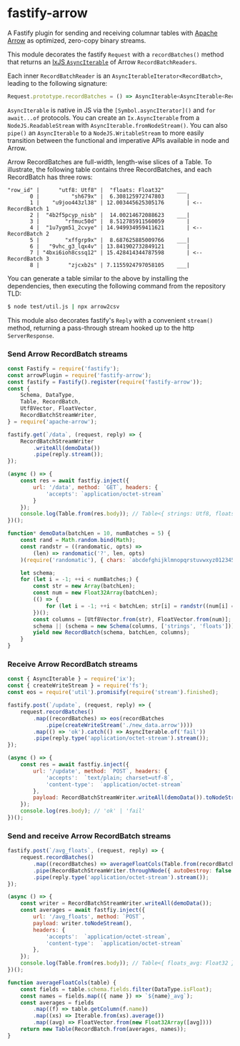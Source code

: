 # fastify-arrow
A Fastify plugin for sending and receiving columnar tables with [Apache Arrow](https://github.com/apache/arrow) as optimized, zero-copy binary streams.

This module decorates the fastify `Request` with a `recordBatches()` method that returns an [IxJS `AsyncIterable`](https://github.com/ReactiveX/IxJS#asynciterable) of Arrow `RecordBatchReaders`.

Each inner `RecordBatchReader` is an `AsyncIterableIterator<RecordBatch>`, leading to the following signature:
```ts
Request.prototype.recordBatches = () => AsyncIterable<AsyncIterable<RecordBatch>>;
```

`AsyncIterable` is native in JS via the `[Symbol.asyncIterator]()` and `for await...of` protocols. You can create an `Ix.AsyncIterable` from a `NodeJS.ReadableStream` with `AsyncIterable.fromNodeStream()`. You can also `pipe()` an `AsyncIterable` to a `NodeJS.WritableStream` to more easily transition between the functional and imperative APIs available in node and Arrow.

Arrow RecordBatches are full-width, length-wise slices of a Table. To illustrate, the following table contains three RecordBatches, and each RecordBatch has three rows:
```
"row_id" |      "utf8: Utf8" |  "floats: Float32"    ___
       0 |          "sh679x" |  6.308125972747803       |
       1 |    "u9joo443zl38" | 12.003445625305176       | <-- RecordBatch 1
       2 |  "4b2f5pcyp_nisb" |  14.00214672088623    ___|
       3 |        "rfmuc50d" |  8.512785911560059       |
       4 |  "1u7ygm51_2cvye" | 14.949934959411621       | <-- RecordBatch 2
       5 |        "xffgrp9x" |  8.687625885009766    ___|
       6 |   "9vhc_g3_lqx4v" | 13.841902732849121       |
       7 | "4bxi6ioh8cssq12" | 15.428414344787598       | <-- RecordBatch 3
       8 |         "zjcxb2s" | 7.1155924797058105    ___|
```

You can generate a table similar to the above by installing the dependencies, then executing the following command from the repository TLD:
```sh
$ node test/util.js | npx arrow2csv
```

This module also decorates fastify's `Reply` with a convenient `stream()` method, returning a pass-through stream hooked up to the http `ServerResponse`.

### Send Arrow RecordBatch streams

```js
const Fastify = require('fastify');
const arrowPlugin = require('fastify-arrow');
const fastify = Fastify().register(require('fastify-arrow'));
const {
    Schema, DataType,
    Table, RecordBatch,
    Utf8Vector, FloatVector,
    RecordBatchStreamWriter,
} = require('apache-arrow');

fastify.get(`/data`, (request, reply) => {
    RecordBatchStreamWriter
        .writeAll(demoData())
        .pipe(reply.stream());
});

(async () => {
    const res = await fastfiy.inject({
        url: '/data', method: `GET`, headers: {
            'accepts': `application/octet-stream`
        }
    });
    console.log(Table.from(res.body)); // Table<{ strings: Utf8, floats: Float32 }>
})();

function* demoData(batchLen = 10, numBatches = 5) {
    const rand = Math.random.bind(Math);
    const randstr = ((randomatic, opts) =>
        (len) => randomatic('?', len, opts)
    )(require('randomatic'), { chars: `abcdefghijklmnopqrstuvwxyz0123456789_` });

    let schema;
    for (let i = -1; ++i < numBatches;) {
        const str = new Array(batchLen);
        const num = new Float32Array(batchLen);
        (() => {
            for (let i = -1; ++i < batchLen; str[i] = randstr((num[i] = rand() * (2 ** 4)) | 0));
        })();
        const columns = [Utf8Vector.from(str), FloatVector.from(num)];
        schema || (schema = new Schema(columns, ['strings', 'floats']));
        yield new RecordBatch(schema, batchLen, columns);
    }
}
```

### Receive Arrow RecordBatch streams

```js
const { AsyncIterable } = require('ix');
const { createWriteStream } = require('fs');
const eos = require('util').promisify(require('stream').finished);

fastify.post(`/update`, (request, reply) => {
    request.recordBatches()
        .map((recordBatches) => eos(recordBatches
            .pipe(createWriteStream('./new_data.arrow'))))
        .map(() => 'ok').catch(() => AsyncIterable.of('fail'))
        .pipe(reply.type('application/octet-stream').stream());
});

(async () => {
    const res = await fastfiy.inject({
        url: '/update', method: `POST`, headers: {
            'accepts':  `text/plain; charset=utf-8`,
            'content-type':  `application/octet-stream`
        },
        payload: RecordBatchStreamWriter.writeAll(demoData()).toNodeStream()
    });
    console.log(res.body); // 'ok' | 'fail'
})();
```

### Send and receive Arrow RecordBatch streams

```js
fastify.post(`/avg_floats`, (request, reply) => {
    request.recordBatches()
        .map((recordBatches) => averageFloatCols(Table.from(recordBatches)))
        .pipe(RecordBatchStreamWriter.throughNode({ autoDestroy: false }))
        .pipe(reply.type('application/octet-stream').stream());
});

(async () => {
    const writer = RecordBatchStreamWriter.writeAll(demoData());
    const averages = await fastfiy.inject({
        url: '/avg_floats', method: `POST`,
        payload: writer.toNodeStream(),
        headers: {
            'accepts':  `application/octet-stream`,
            'content-type':  `application/octet-stream`
        },
    });
    console.log(Table.from(res.body)); // Table<{ floats_avg: Float32 }>
})();

function averageFloatCols(table) {
    const fields = table.schema.fields.filter(DataType.isFloat);
    const names = fields.map(({ name }) => `${name}_avg`);
    const averages = fields
        .map((f) => table.getColumn(f.name))
        .map((xs) => Iterable.from(xs).average())
        .map((avg) => FloatVector.from(new Float32Array([avg])))
    return new Table(RecordBatch.from(averages, names));
}
```
